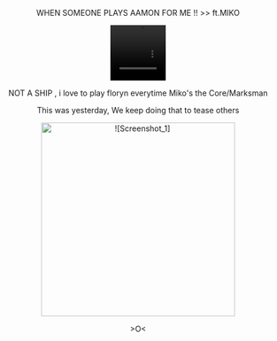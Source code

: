<p align="center">
WHEN SOMEONE PLAYS AAMON FOR ME !! >> ft.MIKO
<p align="center">
<video src=https://github.com/user-attachments/assets/ef0e5ac5-c4ea-434e-b992-9e182f00dcd2 width=100 height=100/> 
<p align="center">
NOT A SHIP , i love to play floryn everytime Miko's the Core/Marksman
<p align="center">
This was yesterday, We keep doing that to tease others 
  <p align="center">
 <img width="350" src="https://github.com/user-attachments/assets/6d9b52ad-f248-4d48-be8f-e8252c2751fa" alt =![Screenshot_1]>
<p align="center">
>O<

